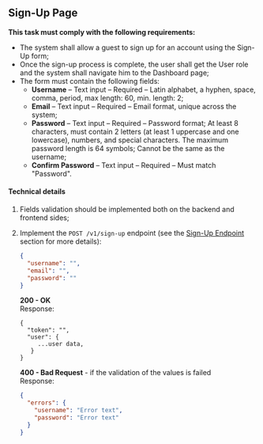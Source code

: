 ## Sign-Up Page

**This task must comply with the following requirements:** <br>

  - The system shall allow a guest to sign up for an account using the Sign-Up form;
  - Once the sign-up process is complete, the user shall get the User role and the system shall navigate him to the Dashboard page;
  - The form must contain the following fields:
    - **Username** – Text input – Required – Latin alphabet, a hyphen, space, comma, period, max length: 60, min. length: 2;
    - **Email** – Text input – Required – Email format, unique across the system;
    - **Password** – Text input – Required – Password format; At least 8 characters, must contain 2 letters (at least 1 uppercase and one lowercase), numbers, and special characters. The maximum password length is 64 symbols; Cannot be the same as the username;
    - **Confirm Password** – Text input – Required – Must match "Password".

#### Technical details

1. Fields validation should be implemented both on the backend and frontend sides;
2. Implement the `POST /v1/sign-up` endpoint (see the [Sign-Up Endpoint](requirements/functional-requirements/backend/sign-up-endpoint.md) section for more details):
    ```json
    {
      "username": "",
      "email": "",
      "password": ""
    }
    ```
        
    **200 - OK** <br>
    Response:
    ```
    {
      "token": "",
      "user": {
         ...user data,
       }
    }
    ```

    **400 - Bad Request** - if the validation of the values is failed <br>
    Response:
    ```json
    {
      "errors": {
        "username": "Error text",
        "password": "Error text"
      }
    }
    ```